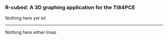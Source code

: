 ### R-cubed: A 3D graphing application for the TI84PCE

Nothing here yet lol

---

Nothing here either lmao

